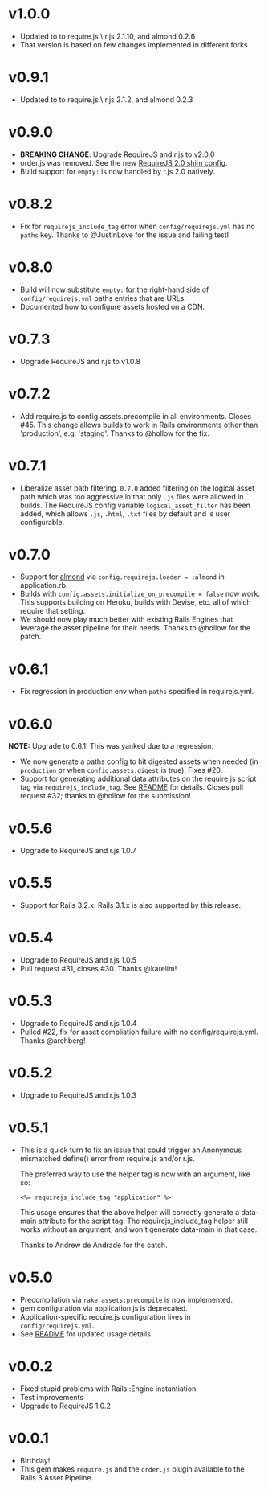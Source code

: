 <!--
Marked Style: GitHub
-->

# v1.0.0

- Updated to to require.js \ r.js 2.1.10, and almond 0.2.6
- That version is based on few changes implemented in different forks


# v0.9.1

- Updated to to require.js \ r.js 2.1.2, and almond 0.2.3

# v0.9.0

- **BREAKING CHANGE**: Upgrade RequireJS and r.js to v2.0.0
- order.js was removed. See the new [RequireJS 2.0 shim config](https://github.com/jrburke/requirejs/wiki/Upgrading-to-RequireJS-2.0#wiki-shim).
- Build support for `empty:` is now handled by r.js 2.0 natively.

# v0.8.2

- Fix for `requirejs_include_tag` error when `config/requirejs.yml` has no
  `paths` key.  Thanks to @JustinLove for the issue and failing test!

# v0.8.0

- Build will now substitute `empty:` for the right-hand side of
  `config/requirejs.yml` paths entries that are URLs.
- Documented how to configure assets hosted on a CDN.

# v0.7.3

- Upgrade RequireJS and r.js to v1.0.8

# v0.7.2

- Add require.js to config.assets.precompile in all environments.  Closes #45.
  This change allows builds to work in Rails environments other than
  'production', e.g. 'staging'.  Thanks to @hollow for the fix.

# v0.7.1

- Liberalize asset path filtering.  `0.7.0` added filtering on the logical
  asset path which was too aggressive in that only `.js` files were allowed in
  builds.  The RequireJS config variable `logical_asset_filter` has been
  added, which allows `.js`, `.html`, `.txt` files by default and is user
  configurable.

# v0.7.0

- Support for [almond](https://github.com/jrburke/almond) via
  `config.requirejs.loader = :almond` in application.rb.
- Builds with `config.assets.initialize_on_precompile = false` now work.
  This supports building on Heroku, builds with Devise, etc. all of
  which require that setting.
- We should now play much better with existing Rails Engines that
  leverage the asset pipeline for their needs.  Thanks to @hollow for the
  patch.

# v0.6.1

- Fix regression in production env when `paths` specified in requirejs.yml.

# v0.6.0

**NOTE:** Upgrade to 0.6.1! This was yanked due to a regression.

- We now generate a paths config to hit digested assets when needed (in
  `production` or when `config.assets.digest` is true). Fixes #20.
- Support for generating additional data attributes on the require.js script
  tag via `requirejs_include_tag`. See [README](README.md) for details. Closes 
  pull request #32; thanks to @hollow for the submission!

# v0.5.6

- Upgrade to RequireJS and r.js 1.0.7

# v0.5.5

- Support for Rails 3.2.x.  Rails 3.1.x is also supported by this release.

# v0.5.4

- Upgrade to RequireJS and r.js 1.0.5
- Pull request #31, closes #30.  Thanks @karelim!

# v0.5.3

- Upgrade to RequireJS and r.js 1.0.4
- Pulled #22, fix for asset compliation failure with no config/requirejs.yml.
  Thanks @arehberg!

# v0.5.2

- Upgrade to RequireJS and r.js 1.0.3

# v0.5.1

- This is a quick turn to fix an issue that could trigger an Anonymous mismatched define() error from require.js and/or r.js.

    The preferred way to use the helper tag is now with an argument, like
    so:

    ```erb
    <%= requirejs_include_tag "application" %>
    ```

    This usage ensures that the above helper will correctly generate a
    data-main attribute for the script tag.  The requirejs_include_tag
    helper still works without an argument, and won't generate data-main
    in that case.

    Thanks to Andrew de Andrade for the catch.

# v0.5.0

- Precompilation via `rake assets:precompile` is now implemented.
- gem configuration via application.js is deprecated.
- Application-specific require.js configuration lives in `config/requirejs.yml`.
- See [README](README.md) for updated usage details.

# v0.0.2

- Fixed stupid problems with Rails::Engine instantiation.
- Test improvements
- Upgrade to RequireJS 1.0.2

# v0.0.1

- Birthday!
- This gem makes `require.js` and the `order.js` plugin available to the Rails 3 Asset Pipeline.


